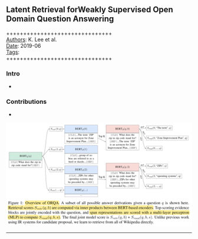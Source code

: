 ## Latent Retrieval forWeakly Supervised Open Domain Question Answering

+++++++++++++++++++++++++++++++  
<ins>Authors</ins>: K. Lee et al.  
<ins>Date</ins>: 2019-06  
<ins>Tags</ins>:   
+++++++++++++++++++++++++++++++  


### Intro

- 


### Contributions

- 

![Model illustration](images/ORQA.png)

***
